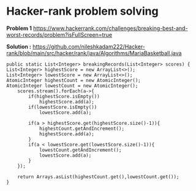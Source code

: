 # Hacker-rank problem solving ###

**Problem 1**
https://www.hackerrank.com/challenges/breaking-best-and-worst-records/problem?isFullScreen=true

**Solution :** 
https://github.com/nileshkadam222/Hacker-rank/blob/main/src/hacker/rank/java/Algorithms/MariaBasketball.java

    public static List<Integer> breakingRecords(List<Integer> scores) {
    List<Integer> highestScore = new ArrayList<>();
    List<Integer> lowestScore = new ArrayList<>();
    AtomicInteger highestCount = new AtomicInteger();
    AtomicInteger lowestCount = new AtomicInteger();
        scores.stream().forEach(a->{
            if(highestScore.isEmpty())
                highestScore.add(a);
            if(lowestScore.isEmpty())
                lowestScore.add(a);

            if(a > highestScore.get(highestScore.size()-1)){
                highestCount.getAndIncrement();
                highestScore.add(a);
            }
            if(a < lowestScore.get(lowestScore.size()-1)){
                lowestCount.getAndIncrement();
                lowestScore.add(a);
            }
        });

        return Arrays.asList(highestCount.get(),lowestCount.get());
    }

